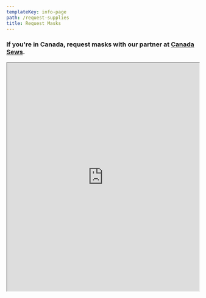 ```yaml
---
templateKey: info-page
path: /request-supplies
title: Request Masks
---
```

### If you're in Canada, request masks with our partner at [Canada Sews](https://www.canadasews.ca/).

<div style="height: 600px;">
<iframe
    className="airtable-embed airtable-dynamic-height"
    src="https://airtable.com/embed/shrG3kgFmeLYyoxxn?backgroundColor=yellow"
    width="100%"
    height="100%"
    className="request-supplies__StyledFrame-ybe9hf-0 diKYNp"
    ></iframe>
</div>
